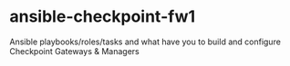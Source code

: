 # ansible-checkpoint-fw1
Ansible playbooks/roles/tasks and what have you to build and configure Checkpoint Gateways &amp; Managers 
